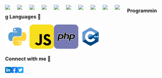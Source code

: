 <p align="center">
  <img align="left" width="40px" src="https://avatars.dicebear.com/api/initials/H.svg" />
  <img align="left" width="40px" src="https://avatars.dicebear.com/api/initials/E.svg" />
  <img align="left" width="40px" src="https://avatars.dicebear.com/api/initials/L.svg" />
  <img align="left" width="40px" src="https://avatars.dicebear.com/api/initials/L.svg" />
  <img align="left" width="40px" src="https://avatars.dicebear.com/api/initials/O.svg" />
  <img align="left" width="40px" src="https://avatars.dicebear.com/api/initials/W.svg" />
  <img align="left" width="40px" src="https://avatars.dicebear.com/api/initials/O.svg" />
  <img align="left" width="40px" src="https://avatars.dicebear.com/api/initials/R.svg" />
  <img align="left" width="40px" src="https://avatars.dicebear.com/api/initials/L.svg" />
  <img align="left" width="40px" src="https://avatars.dicebear.com/api/initials/D.svg" />
</p>

### Programming Languages 🐍
<img align="left" width="80px" src="https://raw.githubusercontent.com/edent/SuperTinyIcons/fa85669367bb1182ad208b7c2fed85ba05d574bb/images/svg/python.svg" />
<img align="left" width="80px" src="https://raw.githubusercontent.com/edent/SuperTinyIcons/fa85669367bb1182ad208b7c2fed85ba05d574bb/images/svg/javascript.svg" />
<img align="left" width="80px" src="https://raw.githubusercontent.com/edent/SuperTinyIcons/fa85669367bb1182ad208b7c2fed85ba05d574bb/images/svg/php.svg" />
<img align="center" width="80px" src="https://raw.githubusercontent.com/edent/SuperTinyIcons/fa85669367bb1182ad208b7c2fed85ba05d574bb/images/svg/cplusplus.svg" />

### Connect with me 🔗

<a href="https://www.linkedin.com/in/nitram-dev/">
  <img align="left" height="20px" src="https://raw.githubusercontent.com/edent/SuperTinyIcons/099dc12b59179d07d534069bc8551718f786d91a/images/svg/linkedin.svg" />
</a>
<a href="https://www.facebook.com/nitram.dev/">
  <img align="left" height="20px" src="https://raw.githubusercontent.com/edent/SuperTinyIcons/099dc12b59179d07d534069bc8551718f786d91a/images/svg/facebook.svg"/>
</a>
<a href="https://twitter.com/nitram_dev">
  <img align="left" height="20px" src="https://raw.githubusercontent.com/edent/SuperTinyIcons/099dc12b59179d07d534069bc8551718f786d91a/images/svg/twitter.svg"/>
</a>

